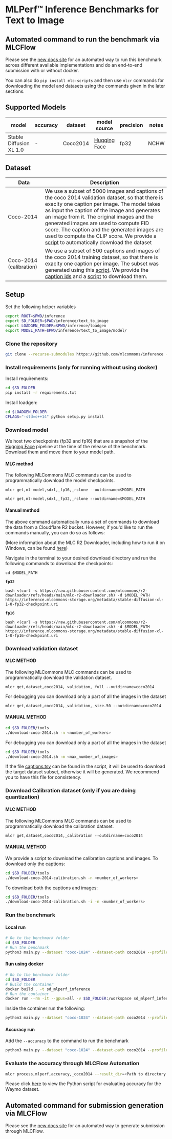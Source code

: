 # MLPerf™ Inference Benchmarks for Text to Image

## Automated command to run the benchmark via MLCFlow

Please see the [new docs site](https://docs.mlcommons.org/inference/benchmarks/text_to_image/sdxl) for an automated way to run this benchmark across different available implementations and do an end-to-end submission with or without docker.

You can also do `pip install mlc-scripts` and then use `mlcr` commands for downloading the model and datasets using the commands given in the later sections.
 
## Supported Models

| model | accuracy | dataset | model source | precision | notes |
| ---- | ---- | ---- | ---- | ---- | ---- |
| Stable Diffusion XL 1.0 | - | Coco2014 | [Hugging Face](https://huggingface.co/stabilityai/stable-diffusion-xl-base-1.0) | fp32 | NCHW |


## Dataset

| Data | Description |
| ---- | ---- |
| Coco-2014 | We use a subset of 5000 images and captions of the coco 2014 validation dataset, so that there is exaclty one caption per image. The model takes as input the caption of the image and generates an image from it. The original images and the generated images are used to compute FID score. The caption and the generated images are used to compute the CLIP score. We provide a [script](tools/coco.py) to automatically download the dataset |
| Coco-2014 (calibration) | We use a subset of 500 captions and images of the coco 2014 training dataset, so that there is exaclty one caption per image. The subset was generated using this [script](tools/coco_generate_calibration.py). We provide the [caption ids](../calibration/COCO-2014/coco_cal_captions_list.txt) and a [script](tools/coco_calibration.py) to download them. |

 
## Setup
Set the following helper variables
```bash
export ROOT=$PWD/inference
export SD_FOLDER=$PWD/inference/text_to_image
export LOADGEN_FOLDER=$PWD/inference/loadgen
export MODEL_PATH=$PWD/inference/text_to_image/model/
```
### Clone the repository
```bash
git clone --recurse-submodules https://github.com/mlcommons/inference --depth 1
```

### Install requirements (only for running without using docker)
Install requirements:
```bash
cd $SD_FOLDER
pip install -r requirements.txt
```
Install loadgen:
```bash
cd $LOADGEN_FOLDER
CFLAGS="-std=c++14" python setup.py install
```

### Download model

We host two checkpoints (fp32 and fp16) that are a snapshot of the [Hugging Face](https://huggingface.co/stabilityai/stable-diffusion-xl-base-1.0) pipeline at the time of the release of the benchmark. Download them and move them to your model path.

#### MLC method

The following MLCommons MLC commands can be used to programmatically download the model checkpoints.

```
mlcr get,ml-model,sdxl,_fp16,_rclone --outdirname=$MODEL_PATH
```
```
mlcr get,ml-model,sdxl,_fp32,_rclone --outdirname=$MODEL_PATH
```
#### Manual method

The above command automatically runs a set of commands to download the data from a Cloudflare R2 bucket. However, if you'd like to run the commands manually, you can do so as follows:

(More information about the MLC R2 Downloader, including how to run it on Windows, can be found [here](https://inference.mlcommons-storage.org))

Navigate in the terminal to your desired download directory and run the following commands to download the checkpoints:
```
cd $MODEL_PATH
```

**`fp32`**
```
bash <(curl -s https://raw.githubusercontent.com/mlcommons/r2-downloader/refs/heads/main/mlc-r2-downloader.sh) -d $MODEL_PATH https://inference.mlcommons-storage.org/metadata/stable-diffusion-xl-1-0-fp32-checkpoint.uri
```
**`fp16`**
```
bash <(curl -s https://raw.githubusercontent.com/mlcommons/r2-downloader/refs/heads/main/mlc-r2-downloader.sh) -d $MODEL_PATH https://inference.mlcommons-storage.org/metadata/stable-diffusion-xl-1-0-fp16-checkpoint.uri
```

### Download validation dataset

#### MLC METHOD
The following MLCommons MLC commands can be used to programmatically download the validation dataset.

```
mlcr get,dataset,coco2014,_validation,_full --outdirname=coco2014
```

For debugging you can download only a part of all the images in the dataset
```
mlcr get,dataset,coco2014,_validation,_size.50 --outdirname=coco2014
```


#### MANUAL METHOD
```bash
cd $SD_FOLDER/tools
./download-coco-2014.sh -n <number_of_workers>
```
For debugging you can download only a part of all the images in the dataset
```bash
cd $SD_FOLDER/tools
./download-coco-2014.sh -m <max_number_of_images>
```
If the file [captions.tsv](coco2014/captions/captions.tsv) can be found in the script, it will be used to download the target dataset subset, otherwise it will be generated. We recommend you to have this file for consistency.

### Download Calibration dataset (only if you are doing quantization)

#### MLC METHOD
The following MLCommons MLC commands can be used to programmatically download the calibration dataset.

```
mlcr get,dataset,coco2014,_calibration --outdirname=coco2014
```


#### MANUAL METHOD

We provide a script to download the calibration captions and images. To download only the captions:
```bash
cd $SD_FOLDER/tools
./download-coco-2014-calibration.sh -n <number_of_workers>
```

To download both the captions and images:
```bash
cd $SD_FOLDER/tools
./download-coco-2014-calibration.sh -i -n <number_of_workers>
```

### Run the benchmark
#### Local run
```bash
# Go to the benchmark folder
cd $SD_FOLDER
# Run the benchmark
python3 main.py --dataset "coco-1024" --dataset-path coco2014 --profile stable-diffusion-xl-pytorch --model-path model/ [--dtype <fp32, fp16 or bf16>] [--device <cuda or cpu>] [--time <time>] [--scenario <SingleStream, MultiStream, Server or Offline>]
```
#### Run using docker
```bash
# Go to the benchmark folder
cd $SD_FOLDER
# Build the container
docker build . -t sd_mlperf_inference
# Run the container
docker run --rm -it --gpus=all -v $SD_FOLDER:/workspace sd_mlperf_inference bash
```
Inside the container run the following:
```bash
python3 main.py --dataset "coco-1024" --dataset-path coco2014 --profile stable-diffusion-xl-pytorch --model-path model/ [--dtype <fp32, fp16 or bf16>] [--device <cuda or cpu>] [--time <time>] [--scenario <SingleStream, MultiStream, Server or Offline>]
```
#### Accuracy run
Add the `--accuracy` to the command to run the benchmark
```bash
python3 main.py --dataset "coco-1024" --dataset-path coco2014 --profile stable-diffusion-xl-pytorch --accuracy --model-path model/ [--dtype <fp32, fp16 or bf16>] [--device <cuda or cpu>] [--time <time>] [--scenario <SingleStream, MultiStream, Server or Offline>]
```

### Evaluate the accuracy through MLCFlow Automation
```bash
mlcr process,mlperf,accuracy,_coco2014 --result_dir=<Path to directory where files are generated after the benchmark run>
```

Please click [here](https://github.com/mlcommons/inference/blob/master/text_to_image/tools/accuracy_coco.py) to view the Python script for evaluating accuracy for the Waymo dataset.


## Automated command for submission generation via MLCFlow

Please see the [new docs site](https://docs.mlcommons.org/inference/submission/) for an automated way to generate submission through MLCFlow.
